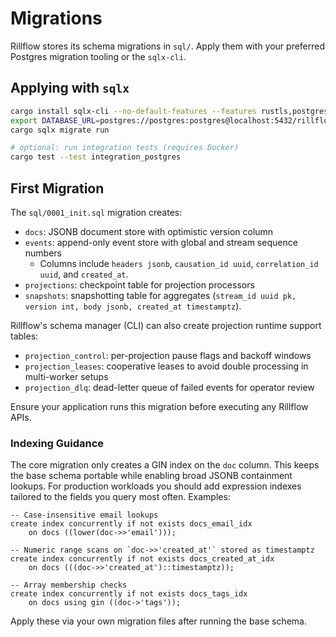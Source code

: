 # Migrations

Rillflow stores its schema migrations in `sql/`. Apply them with your preferred Postgres migration tooling or the `sqlx-cli`.

## Applying with `sqlx`

```bash
cargo install sqlx-cli --no-default-features --features rustls,postgres
export DATABASE_URL=postgres://postgres:postgres@localhost:5432/rillflow_dev
cargo sqlx migrate run

# optional: run integration tests (requires Docker)
cargo test --test integration_postgres
```

## First Migration

The `sql/0001_init.sql` migration creates:

- `docs`: JSONB document store with optimistic version column
- `events`: append-only event store with global and stream sequence numbers
  - Columns include `headers jsonb`, `causation_id uuid`, `correlation_id uuid`, and `created_at`.
- `projections`: checkpoint table for projection processors
 - `snapshots`: snapshotting table for aggregates (`stream_id uuid pk, version int, body jsonb, created_at timestamptz`).

Rillflow's schema manager (CLI) can also create projection runtime support tables:

- `projection_control`: per-projection pause flags and backoff windows
- `projection_leases`: cooperative leases to avoid double processing in multi-worker setups
- `projection_dlq`: dead-letter queue of failed events for operator review

Ensure your application runs this migration before executing any Rillflow APIs.

### Indexing Guidance

The core migration only creates a GIN index on the `doc` column. This keeps the base schema portable while enabling broad JSONB containment lookups. For production workloads you should add expression indexes tailored to the fields you query most often. Examples:

```
-- Case-insensitive email lookups
create index concurrently if not exists docs_email_idx
    on docs ((lower(doc->>'email')));

-- Numeric range scans on `doc->>'created_at'` stored as timestamptz
create index concurrently if not exists docs_created_at_idx
    on docs (((doc->>'created_at')::timestamptz));

-- Array membership checks
create index concurrently if not exists docs_tags_idx
    on docs using gin ((doc->'tags'));
```

Apply these via your own migration files after running the base schema.
